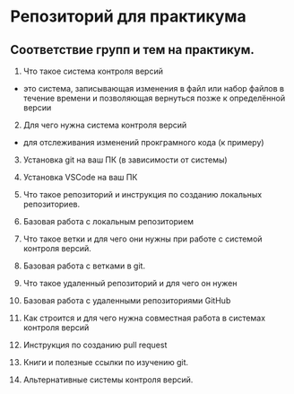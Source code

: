 # Репозиторий для практикума
## Соответствие групп и тем на практикум.

1. Что такое система контроля версий
* это система, записывающая изменения в файл или набор файлов в течение времени и позволяющая вернуться позже к определённой версии
2. Для чего нужна система контроля версий
* для отслеживания изменений прокграмного кода (к примеру)
3. Установка git на ваш ПК (в зависимости от системы)

4. Установка VSCode на ваш ПК

5. Что такое репозиторий и инструкция по созданию локальных репозиториев.

6. Базовая работа с локальным репозиторием

7. Что такое ветки и для чего они нужны при работе с системой контроля версий.

8. Базовая работа с ветками в git.

9. Что такое удаленный репозиторий и для чего он нужен

10. Базовая работа с удаленными репозиториями GitHub

11. Как строится и для чего нужна совместная работа в системах контроля версий

12. Инструкция по созданию pull request

13. Книги и полезные ссылки по изучению git.

14. Альтернативные системы контроля версий.


